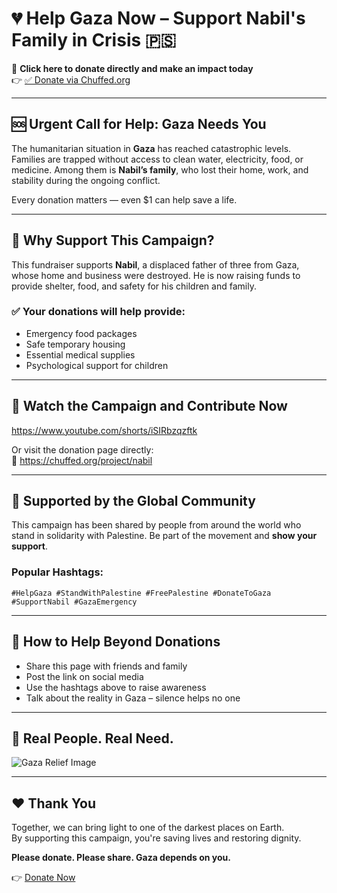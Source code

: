 
# 💔 Help Gaza Now – Support Nabil's Family in Crisis 🇵🇸

📢 **Click here to donate directly and make an impact today**  
👉 [✅ Donate via Chuffed.org](https://chuffed.org/project/nabil)

---

## 🆘 Urgent Call for Help: Gaza Needs You

The humanitarian situation in **Gaza** has reached catastrophic levels. Families are trapped without access to clean water, electricity, food, or medicine. Among them is **Nabil’s family**, who lost their home, work, and stability during the ongoing conflict.

Every donation matters — even $1 can help save a life.

---

## 🙏 Why Support This Campaign?

This fundraiser supports **Nabil**, a displaced father of three from Gaza, whose home and business were destroyed. He is now raising funds to provide shelter, food, and safety for his children and family.

### ✅ Your donations will help provide:
- Emergency food packages
- Safe temporary housing
- Essential medical supplies
- Psychological support for children

---

## 🎯 Watch the Campaign and Contribute Now

https://www.youtube.com/shorts/iSIRbzqzftk

Or visit the donation page directly:  
🔗 https://chuffed.org/project/nabil

---

## 🤝 Supported by the Global Community

This campaign has been shared by people from around the world who stand in solidarity with Palestine. Be part of the movement and **show your support**.

### Popular Hashtags:
```
#HelpGaza #StandWithPalestine #FreePalestine #DonateToGaza #SupportNabil #GazaEmergency
```

---

## 📌 How to Help Beyond Donations

- Share this page with friends and family
- Post the link on social media
- Use the hashtags above to raise awareness
- Talk about the reality in Gaza – silence helps no one

---

## 📸 Real People. Real Need.

![Gaza Relief Image](https://images.justgiving.com/image/b9dc5c35-8858-4ad6-804a-f6b85090e11b.jpg?template=Size800w)

---

## ❤️ Thank You

Together, we can bring light to one of the darkest places on Earth.  
By supporting this campaign, you're saving lives and restoring dignity.

**Please donate. Please share. Gaza depends on you.**

👉 [Donate Now](https://chuffed.org/project/nabil)
